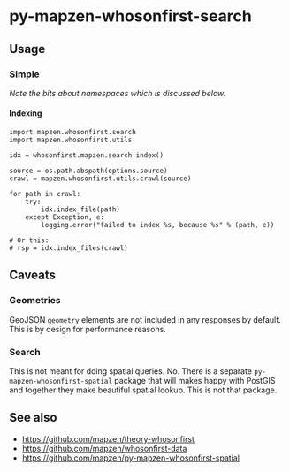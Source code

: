 # py-mapzen-whosonfirst-search

## Usage

### Simple

_Note the bits about namespaces which is discussed below._

#### Indexing

```
import mapzen.whosonfirst.search
import mapzen.whosonfirst.utils

idx = whosonfirst.mapzen.search.index()

source = os.path.abspath(options.source)
crawl = mapzen.whosonfirst.utils.crawl(source)

for path in crawl:
    try:
        idx.index_file(path)
    except Exception, e:
        logging.error("failed to index %s, because %s" % (path, e))

# Or this:
# rsp = idx.index_files(crawl)
```

## Caveats

### Geometries

GeoJSON `geometry` elements are not included in any responses by default. This is by design for performance reasons. 

### Search 

This is not meant for doing spatial queries. No. There is a separate `py-mapzen-whosonfirst-spatial` package that will makes happy with PostGIS and together they make beautiful spatial lookup. This is not that package.

## See also

* https://github.com/mapzen/theory-whosonfirst
* https://github.com/mapzen/whosonfirst-data
* https://github.com/mapzen/py-mapzen-whosonfirst-spatial
